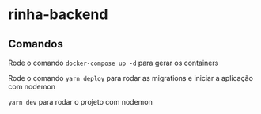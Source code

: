 # rinha-backend

## Comandos
Rode o comando `docker-compose up -d` para gerar os containers

Rode o comando `yarn deploy` para rodar as migrations e iniciar a aplicação com nodemon

`yarn dev` para rodar o projeto com nodemon